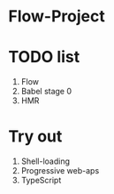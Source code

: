 # Flow-Project

# TODO list 
  1. Flow
  1. Babel stage 0
  1. HMR

# Try out
  1. Shell-loading
  2. Progressive web-aps
  3. TypeScript
